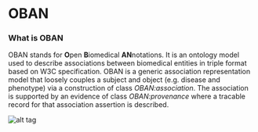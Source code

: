 OBAN
====

### What is OBAN
OBAN stands for **O**pen **B**iomedical **AN**notations. It is an ontology model used to describe associations between biomedical entities in triple format based on W3C specification. OBAN is a generic association representation model that loosely couples a subject and object (e.g. disease and phenotype) via a construction of class *OBAN:association*. The association is supported by an evidence of class *OBAN:provenance* where a tracable record for that association assertion is described.

![alt tag](https://docs.google.com/drawings/d/1rQWJBrD_t5b_sWl4q98zgvKi1hBnW-LQ4wJjf_9xqZg)
